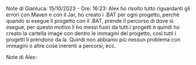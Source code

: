Note di Gianluca:
	15/10/2023 - Ore: 16:23:
	Alex ho risolto tutto riguardanti gli errori con Maven e con il Jar, ho creato i .BAT per ogni progetto, perchè quando
	si esegue il progetto con il .BAT, prende il percorso di dove si esegue, per questo motivo li ho messi fuori da tutti i progetti e 
	quindi ho creato la cartella image con dentro le immagini del progetto, così tutti i progetti li prendono da la.
	Quindi non abbiamo più nessun problema con immagini o altre cose inerenti a percorsi, ecc. 
	

Note di Alex: